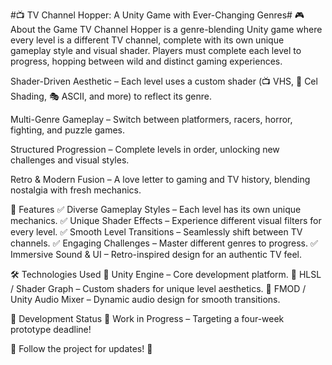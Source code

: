#📺 TV Channel Hopper: A Unity Game with Ever-Changing Genres#
🎮 About the Game
TV Channel Hopper is a genre-blending Unity game where every level is a different TV channel, complete with its own unique gameplay style and visual shader. Players must complete each level to progress, hopping between wild and distinct gaming experiences.

Shader-Driven Aesthetic – Each level uses a custom shader (📺 VHS, 🎨 Cel Shading, 🎭 ASCII, and more) to reflect its genre.

Multi-Genre Gameplay – Switch between platformers, racers, horror, fighting, and puzzle games.

Structured Progression – Complete levels in order, unlocking new challenges and visual styles.

Retro & Modern Fusion – A love letter to gaming and TV history, blending nostalgia with fresh mechanics.

🚀 Features
✅ Diverse Gameplay Styles – Each level has its own unique mechanics.
✅ Unique Shader Effects – Experience different visual filters for every level.
✅ Smooth Level Transitions – Seamlessly shift between TV channels.
✅ Engaging Challenges – Master different genres to progress.
✅ Immersive Sound & UI – Retro-inspired design for an authentic TV feel.

🛠️ Technologies Used
🔹 Unity Engine – Core development platform.
🔹 HLSL / Shader Graph – Custom shaders for unique level aesthetics.
🔹 FMOD / Unity Audio Mixer – Dynamic audio design for smooth transitions.

🎯 Development Status
🚧 Work in Progress – Targeting a four-week prototype deadline!

📢 Follow the project for updates! 🚀
